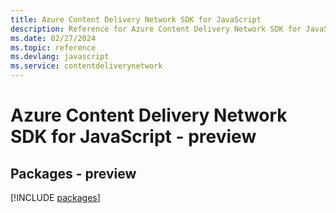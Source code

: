 ```yaml
---
title: Azure Content Delivery Network SDK for JavaScript
description: Reference for Azure Content Delivery Network SDK for JavaScript
ms.date: 02/27/2024
ms.topic: reference
ms.devlang: javascript
ms.service: contentdeliverynetwork
---
```

# Azure Content Delivery Network SDK for JavaScript - preview
## Packages - preview
[!INCLUDE [packages](content-delivery-network-index.md)]
